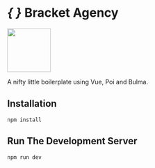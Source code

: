 # *{ }* Bracket Agency

<img src="https://vuejs.org/images/logo.png" width=100>

A nifty little boilerplate using Vue, Poi and Bulma.

## Installation
`npm install`

## Run The Development Server
`npm run dev`
